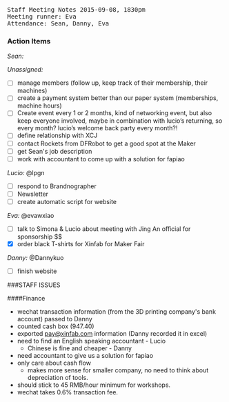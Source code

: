 <pre>
Staff Meeting Notes 2015-09-08, 1830pm
Meeting runner: Eva
Attendance: Sean, Danny, Eva
</pre>

### Action Items

*Sean:*

*Unassigned:*
- [ ] manage members (follow up, keep track of their membership, their machines)
- [ ] create a payment system better than our paper system (memberships, machine hours)
- [ ] Create event every 1 or 2 months, kind of networking event, but also keep everyone involved, maybe in combination with lucio’s returning, so every month? lucio’s welcome back party every month?!
- [ ] define relationship with XCJ
- [ ] contact Rockets from DFRobot to get a good spot at the Maker 
- [ ] get Sean's job description
- [ ] work with accountant to come up with a solution for fapiao

*Lucio:* @lpgn
- [ ] respond to Brandnographer
- [ ] Newsletter
- [ ] create automatic script for website

*Eva:* @evawxiao
- [ ] talk to Simona & Lucio about meeting with Jing An official for sponsorship $$
- [x] order black T-shirts for Xinfab for Maker Fair

*Danny:* @Dannykuo
- [ ] finish website

###STAFF ISSUES

####Finance
* wechat transaction information (from the 3D printing company's bank account) passed to Danny
* counted cash box (947.40)
* exported pay@xinfab.com information (Danny recorded it in excel)
* need to find an English speaking accountant - Lucio
  * Chinese is fine and cheaper - Danny
* need accountant to give us a solution for fapiao
* only care about cash flow
  * makes more sense for smaller company, no need to think about depreciation of tools.
* should stick to 45 RMB/hour minimum for workshops. 
* wechat takes 0.6% transaction fee.



  
  
